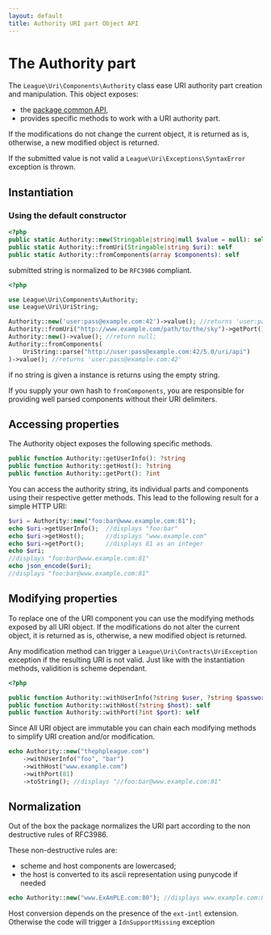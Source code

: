 ```yaml
---
layout: default
title: Authority URI part Object API
---
```


The Authority part
=======

The `League\Uri\Components\Authority` class ease URI authority part creation and manipulation. This object exposes:
                                       
- the [package common API](/components/7.0/), 
- provides specific methods to work with a URI authority part.

<p class="message-notice">If the modifications do not change the current object, it is returned as is, otherwise, a new modified object is returned.</p>
<p class="message-warning">If the submitted value is not valid a <code>League\Uri\Exceptions\SyntaxError</code> exception is thrown.</p>

## Instantiation

### Using the default constructor

~~~php
<?php
public static Authority::new(Stringable|string|null $value = null): self
public static Authority::fromUri(Stringable|string $uri): self
public static Authority::fromComponents(array $components): self
~~~

<p class="message-notice">submitted string is normalized to be <code>RFC3986</code> compliant.</p>

~~~php
<?php

use League\Uri\Components\Authority;
use League\Uri\UriString;

Authority::new('user:pass@example.com:42')->value(); //returns 'user:pass@example.com:42'
Authority::fromUri("http://www.example.com/path/to/the/sky")->getPort(); //return null;
Authority::new()->value(); //return null;
Authority::fromComponents(
	UriString::parse("http://user:pass@example.com:42/5.0/uri/api")
)->value(); //returns 'user:pass@example.com:42'
~~~

<p class="message-notice">if no string is given a instance is returns using the empty string.</p>
<p class="message-warning">If you supply your own hash to <code>fromComponents</code>, you are responsible for providing well parsed components without their URI delimiters.</p>

Accessing properties
-------

The Authority object exposes the following specific methods.

~~~php
public function Authority::getUserInfo(): ?string
public function Authority::getHost(): ?string
public function Authority::getPort(): ?int
~~~

You can access the authority string, its individual parts and components using their respective getter methods. This lead to the following result for a simple HTTP URI:

~~~php
$uri = Authority::new("foo:bar@www.example.com:81");
echo $uri->getUserInfo();  //displays "foo:bar"
echo $uri->getHost();      //displays "www.example.com"
echo $uri->getPort();      //displays 81 as an integer
echo $uri;
//displays "foo:bar@www.example.com:81"
echo json_encode($uri);
//displays "foo:bar@www.example.com:81"
~~~

Modifying properties
-------

To replace one of the URI component you can use the modifying methods exposed by all URI object. If the modifications do not alter the current object, it is returned as is, otherwise, a new modified object is returned.

<p class="message-notice">Any modification method can trigger a <code>League\Uri\Contracts\UriException</code> exception if the resulting URI is not valid. Just like with the instantiation methods, validition is scheme dependant.</p>

~~~php
<?php

public function Authority::withUserInfo(?string $user, ?string $password = null): self
public function Authority::withHost(?string $host): self
public function Authority::withPort(?int $port): self
~~~

Since All URI object are immutable you can chain each modifying methods to simplify URI creation and/or modification.

~~~php
echo Authority::new("thephpleague.com")
    ->withUserInfo("foo", "bar")
    ->withHost("www.example.com")
    ->withPort(81)
    ->toString(); //displays "//foo:bar@www.example.com:81"
~~~

Normalization
-------

Out of the box the package normalizes the URI part according to the non destructive rules of RFC3986.

These non-destructive rules are:

- scheme and host components are lowercased;
- the host is converted to its ascii representation using punycode if needed

~~~php
echo Authority::new("www.ExAmPLE.com:80"); //displays www.example.com:80
~~~

<p class="message-info">Host conversion depends on the presence of the <code>ext-intl</code> extension. Otherwise the code will trigger a <code>IdnSupportMissing</code> exception</p>
